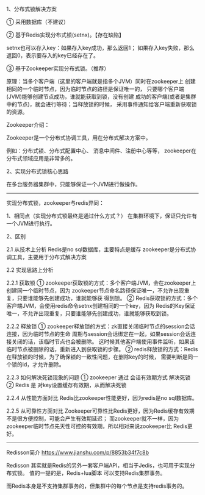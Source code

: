 1、分布式锁解决方案

① 采用数据库（不建议）

② 基于Redis实现分布式锁(setnx)。【存在缺陷】

setnx也可以存入key：如果存入key成功，那么返回1；
如果存入key失败，那么返回0，表示要存入的key已经存在了。

③ 基于Zookeeper实现分布式锁。（推荐）

原理：当多个客户端（这里的客户端就是指多个JVM）同时在zookeeper上
创建相同的一个临时节点，因为临时节点的路径是保证唯一的，
只要哪个客户端(JVM)能够创建节点成功，谁就能获取到锁，没有创建
成功的客户端(或者是集群中的节点)，就会进行等待；当释放锁的时候，
采用事件通知给客户端重新获取锁的资源。

Zookeeper介绍：

Zookeeper是一个分布式协调工具，用在分布式解决方案中。

例如：分布式锁、分布式配置中心、 消息中间件、注册中心等等，
zookeeper在分布式领域应用是非常多的。


2、实现分布式锁核心思路

在多台服务器集群中，只能够保证一个JVM进行做操作。

----------------------------------------------------------

实现分布式锁，zookeeper与redis异同：

1、相同点（实现分布式锁最终是通过什么方式？）
在集群环境下，保证只允许有一个JVM进行执行。


2、区别

2.1 从技术上分析
Redis是no sql数据库，主要特点是缓存
zookeeper是分布式协调工具，主要用于分布式解决方案


2.2 实现思路上分析

2.2.1 获取锁
① zookeeper获取锁的方式：多个客户端JVM，会在zookeeper上创建同一个临时节点，因为
zookeeper节点命名路径保证唯一，不允许出现重复，只要谁能够先创建成功，谁就能够获
得到锁。
② Redis获取锁的方式：多个客户端JVM，会使用redis命令setnx创建相同的一个key，因为
Redis的Key保证唯一，不允许出现重复，只要谁能够先创建成功，谁就能够获取到锁。

2.2.2 释放锁
① zookeeper释放锁的方式：zk直接关闭临时节点的session会话连接，因为临时节点的生命
周期与session会话绑定在一起，如果session会话连接关闭的话，该临时节点也会被删除。
这时候其他客户端使用事件监听，如果该临时节点被删除的话，重新进入到获取锁的步骤。
② redis释放锁的方式：Redis在释放锁的时候，为了确保锁的一致性问题，在删除key的时候，
需要判断是同一个锁的id，才允许删除。

2.2.3 如何解决死锁现象的问题
① zookeeper 通过 会话有效期方式 解决死锁
② Redis 是 对key设置缓存有效期，从而解决死锁

2.2.4 从性能方面对比
Redis比zookeeper性能更好，因为redis是no sql数据库。

2.2.5 从可靠性方面对比
Zookeeper可靠性比Redis更好，因为Redis缓存有效期不是很方便控制，可能会产生有效期延迟；
而zookeeper就不一样，因为zookeeper临时节点先天性可控的有效期，所以相对来说zookeeper比
Redis更好。

-------------------------------------------------------

Redisson简介
https://www.jianshu.com/p/8853b34f7c8b

Redisson 其实就是Redis的另外一套客户端API，相当于Jedis，也可用于实现分布式锁。
值的一提的是，Redis+lua脚本 可以支持Redis集群事务。

而Redis本身是不支持集群事务的，但集群中的每个节点是支持redis事务的。






